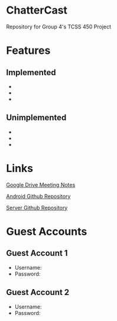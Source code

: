 # ChatterCast
Repository for Group 4's TCSS 450 Project

# Features

## Implemented
- 
- 
- 

## Unimplemented

- 
-
-

# Links

[Google Drive Meeting Notes](https://drive.google.com/drive/folders/1HqvRnefrsUTBHvYpXC-9HkcSOriGnwH6?usp=sharing)

[Android Github Repository](https://github.com/AmtojKaur/Group4_Project)

[Server Github Repository](https://github.com/AmtojKaur/amtojk-tcss450-labs)

# Guest Accounts

## Guest Account 1

- Username: 
- Password: 

## Guest Account 2

- Username: 
- Password: 
